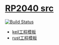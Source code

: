 ﻿# [RP2040 src](https://github.com/SoCXin/RP2040)

[![Build Status](https://github.com/SoCXin/RP2040/workflows/templates/badge.svg)](https://github.com/SoCXin/RP2040/actions/workflows/templates.yml)

* [keil工程模板](keil/)
* [rust工程模板](rust/)

